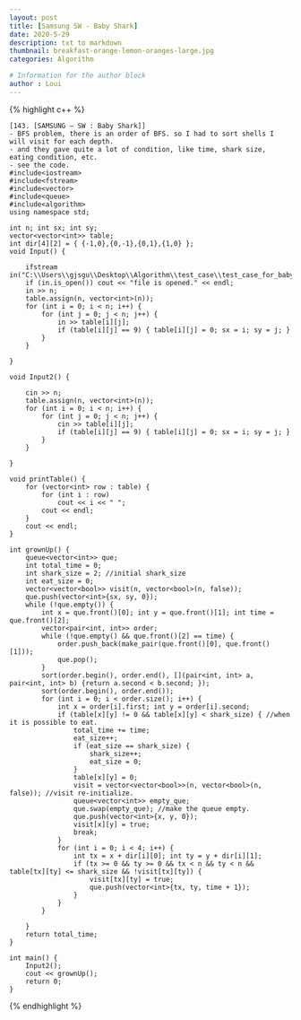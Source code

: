 ```yaml
---
layout: post
title: [Samsung SW - Baby Shark]
date: 2020-5-29
description: txt to markdown
thumbnail: breakfast-orange-lemon-oranges-large.jpg
categories: Algorithm

# Information for the author block
author : Loui
---
```


{% highlight c++ %}

	﻿[143. [SAMSUNG – SW : Baby Shark]]
	- BFS problem, there is an order of BFS. so I had to sort shells I will visit for each depth.
	- and they gave quite a lot of condition, like time, shark size, eating condition, etc.
	- see the code.
	#include<iostream>
	#include<fstream>
	#include<vector>
	#include<queue>
	#include<algorithm>
	using namespace std;
	
	int n; int sx; int sy;
	vector<vector<int>> table;
	int dir[4][2] = { {-1,0},{0,-1},{0,1},{1,0} };
	void Input() {
		
		ifstream in("C:\\Users\\gjsgu\\Desktop\\Algorithm\\test_case\\test_case_for_baby_shark.txt");
		if (in.is_open()) cout << "file is opened." << endl;
		in >> n;
		table.assign(n, vector<int>(n));
		for (int i = 0; i < n; i++) {
			for (int j = 0; j < n; j++) {
				in >> table[i][j];
				if (table[i][j] == 9) { table[i][j] = 0; sx = i; sy = j; }
			}
		}
	
	}
	
	void Input2() {
	
		cin >> n;
		table.assign(n, vector<int>(n));
		for (int i = 0; i < n; i++) {
			for (int j = 0; j < n; j++) {
				cin >> table[i][j];
				if (table[i][j] == 9) { table[i][j] = 0; sx = i; sy = j; }
			}
		}
	
	}
	
	void printTable() {
		for (vector<int> row : table) {
			for (int i : row)
				cout << i << " ";
			cout << endl;
		}
		cout << endl;
	}
	
	int grownUp() {
		queue<vector<int>> que;
		int total_time = 0;
		int shark_size = 2; //initial shark_size
		int eat_size = 0;
		vector<vector<bool>> visit(n, vector<bool>(n, false));
		que.push(vector<int>{sx, sy, 0});
		while (!que.empty()) {
			int x = que.front()[0]; int y = que.front()[1]; int time = que.front()[2];
			vector<pair<int, int>> order;
			while (!que.empty() && que.front()[2] == time) {
				order.push_back(make_pair(que.front()[0], que.front()[1]));
				que.pop();
			}
			sort(order.begin(), order.end(), [](pair<int, int> a, pair<int, int> b) {return a.second < b.second; });
			sort(order.begin(), order.end());
			for (int i = 0; i < order.size(); i++) {
				int x = order[i].first; int y = order[i].second;
				if (table[x][y] != 0 && table[x][y] < shark_size) { //when it is possible to eat.
					total_time += time;
					eat_size++;
					if (eat_size == shark_size) {
						shark_size++;
						eat_size = 0;
					}
					table[x][y] = 0;
					visit = vector<vector<bool>>(n, vector<bool>(n, false)); //visit re-initialize.
					queue<vector<int>> empty_que;
					que.swap(empty_que); //make the queue empty.
					que.push(vector<int>{x, y, 0});
					visit[x][y] = true;
					break;
				}
				for (int i = 0; i < 4; i++) {
					int tx = x + dir[i][0]; int ty = y + dir[i][1];
					if (tx >= 0 && ty >= 0 && tx < n && ty < n && table[tx][ty] <= shark_size && !visit[tx][ty]) {
						visit[tx][ty] = true;
						que.push(vector<int>{tx, ty, time + 1});
					}
				}
			}
			
		}
		return total_time;
	}
	
	int main() {
		Input2();
		cout << grownUp();
		return 0;
	}
	
	
{% endhighlight %}

